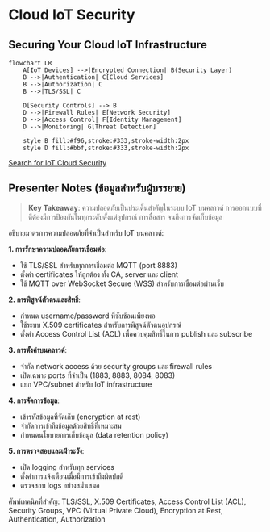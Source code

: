 # Cloud IoT Security

## Securing Your Cloud IoT Infrastructure

```mermaid
flowchart LR
    A[IoT Devices] -->|Encrypted Connection| B(Security Layer)
    B -->|Authentication| C[Cloud Services]
    B -->|Authorization| C
    B -->|TLS/SSL| C
    
    D[Security Controls] --> B
    D -->|Firewall Rules| E[Network Security]
    D -->|Access Control| F[Identity Management]
    D -->|Monitoring| G[Threat Detection]
    
    style B fill:#f96,stroke:#333,stroke-width:2px
    style D fill:#bbf,stroke:#333,stroke-width:2px
```

[Search for IoT Cloud Security](https://www.google.com/search?q=cloud+iot+security+architecture&tbm=isch)

## Presenter Notes (ข้อมูลสำหรับผู้บรรยาย)

> **Key Takeaway**: ความปลอดภัยเป็นประเด็นสำคัญในระบบ IoT บนคลาวด์ การออกแบบที่ดีต้องมีการป้องกันในทุกระดับตั้งแต่อุปกรณ์ การสื่อสาร จนถึงการจัดเก็บข้อมูล

อธิบายมาตรการความปลอดภัยที่จำเป็นสำหรับ IoT บนคลาวด์:

**1. การรักษาความปลอดภัยการเชื่อมต่อ**:
- ใช้ TLS/SSL สำหรับทุกการเชื่อมต่อ MQTT (port 8883)
- ตั้งค่า certificates ให้ถูกต้อง ทั้ง CA, server และ client
- ใช้ MQTT over WebSocket Secure (WSS) สำหรับการเชื่อมต่อผ่านเว็บ

**2. การพิสูจน์ตัวตนและสิทธิ์**:
- กำหนด username/password ที่ซับซ้อนเพียงพอ
- ใช้ระบบ X.509 certificates สำหรับการพิสูจน์ตัวตนอุปกรณ์
- ตั้งค่า Access Control List (ACL) เพื่อควบคุมสิทธิ์ในการ publish และ subscribe

**3. การตั้งค่าบนคลาวด์**:
- จำกัด network access ด้วย security groups และ firewall rules
- เปิดเฉพาะ ports ที่จำเป็น (1883, 8883, 8084, 8083)
- แยก VPC/subnet สำหรับ IoT infrastructure

**4. การจัดการข้อมูล**:
- เข้ารหัสข้อมูลที่จัดเก็บ (encryption at rest)
- จำกัดการเข้าถึงข้อมูลด้วยสิทธิ์ที่เหมาะสม
- กำหนดนโยบายการเก็บข้อมูล (data retention policy)

**5. การตรวจสอบและเฝ้าระวัง**:
- เปิด logging สำหรับทุก services
- ตั้งค่าการแจ้งเตือนเมื่อมีการเข้าถึงผิดปกติ
- ตรวจสอบ logs อย่างสม่ำเสมอ

ศัพท์เทคนิคที่สำคัญ: TLS/SSL, X.509 Certificates, Access Control List (ACL), Security Groups, VPC (Virtual Private Cloud), Encryption at Rest, Authentication, Authorization
